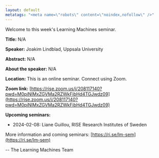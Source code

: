 ```yaml
---
layout: default
metatags: "<meta name=\"robots\" content=\"noindex,nofollow\" />"
---
```

Welcome to this week's Learning Machines seminar.

**Title:** N/A

**Speaker:** Joakim Lindblad, Uppsala University

**Abstract:** N/A

**About the speaker:** N/A

**Location:** This is an online seminar. Connect using Zoom.

**Zoom link:** [https://rise.zoom.us/j/208117140?pwd=M0piNlMxZGVMa2RZWkFibHd4TGJwdz09](https://rise.zoom.us/j/208117140?pwd=M0piNlMxZGVMa2RZWkFibHd4TGJwdz09)

**Upcoming seminars:**

* 2024-02-08: Liane Guillou, RISE Research Institutes of Sweden

More information and coming seminars: [https://ri.se/lm-sem](https://ri.se/lm-sem)

-- The Learning Machines Team

